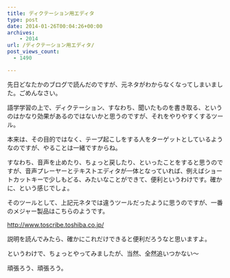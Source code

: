 ```yaml
---
title: ディクテーション用エディタ
type: post
date: 2014-01-26T00:04:26+00:00
archives:
    - 2014
url: /ディクテーション用エディタ/
post_views_count:
  - 1490

---
```

先日どなたかのブログで読んだのですが、元ネタがわからなくなってしまいました。ごめんなさい。

語学学習の上で、ディクテーション、すなわち、聞いたものを書き取る、というのはかなり効果があるのではないかと思うのですが、それをやりやすくするツール。

本来は、その目的ではなく、テープ起こしをする人をターゲットとしているようなのですが、やることは一緒ですからね。

すなわち、音声を止めたり、ちょっと戻したり、といったことをすると思うのですが、音声プレーヤーとテキストエディタが一体となっていれば、例えばショートカットキーで少しもどる、みたいなことができて、便利というわけです。確かに、という感じでしょ。

そのツールとして、上記元ネタでは違うツールだったように思うのですが、一番のメジャー製品はこちらのようです。

<http://www.toscribe.toshiba.co.jp/>

説明を読んでみたら、確かにこれだけできると便利だろうなと思いますよ。

というわけで、ちょっとやってみましたが、当然、全然追いつかない～

頑張ろう、頑張ろう。